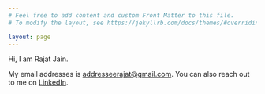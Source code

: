 ```yaml
---
# Feel free to add content and custom Front Matter to this file.
# To modify the layout, see https://jekyllrb.com/docs/themes/#overriding-theme-defaults

layout: page
---
```

Hi, I am Rajat Jain.

My email addresses is [addresseerajat@gmail.com](mailto:addresseerajat@gmail.com). You can also reach out to me on [LinkedIn](https://www.linkedin.com/in/rajattjainn/).
